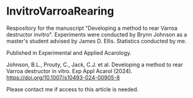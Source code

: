 # InvitroVarroaRearing
Respository for the manuscript "Developing a method to rear Varroa destructor invitro". Experiments were conducted by Brynn Johnson as a master's student advised by James D. Ellis. Statistics conducted by me.

Published in Experimental and Applied Acarology.

Johnson, B.L., Prouty, C., Jack, C.J. et al. Developing a method to rear Varroa destructor in vitro. Exp Appl Acarol (2024). https://doi.org/10.1007/s10493-024-00905-8

Please contact me if access to this article is needed.
